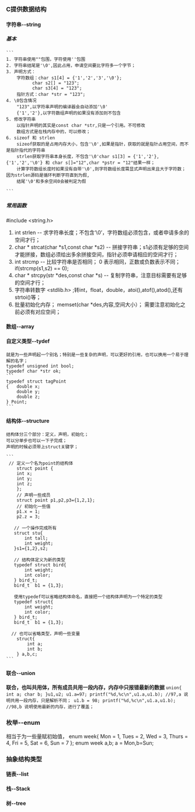 ### C提供数据结构

#### 字符串--string

##### 基本
	```
	1. 字符串使用""包围，字符使用''包围
	2. 字符串结尾是'\0',因此占用，申请空间要比字符多一个字节；
	3. 声明方式：
		字符数组：char s1[4] = {'1','2','3','\0'};
			  char s2[] = "123";
			  char s3[4] = "123";
		指针方式：char *str = "123";
	4. \0包含情况
		"123",以字符串声明的编译器会自动添加'\0'
		{'1','2'},以字符数组声明的如果没有添加则不包含
	5. 修改字符串
		以指针声明的其实是const char *str,只是一个引用。不可修改
		数组方式是在栈内存中的，可以修改；
	6. sizeof 和 strlen
		sizeof获取的是占用内存大小，包含'\0',如果是指针，获取的就是指针占用空间，而不是指针指代的字符串
		strlen获取字符串本身长度，不包含'\0'char s1[3] = {'1','2'},{'1','2','\0'} 和 char s[]="12",char *pstr = "12"结果一样；
		计算字符数组长度时如果没有自带'\0',则字符数组长度需显式声明出来且大于字符数；因为strlen源码是循环判断字符直到为假,
		结尾'\0'和多余空间0会被判定为假
	
	```
##### 常用函数

#include <string.h>
1. int  strlen -- 求字符串长度；不包含‘\0’，字符数组必须包含，或者申请多余的空间才行；
2. char * strcat(char *s1,const char *s2) -- 拼接字符串；s1必须有足够的空间才能拼接，数组必须给出多余拼接空间，指针必须申请相应的空间才行；
3. int strcmp -- 比较字符串是否相同； 0 表示相同，正数或负数表示不同；if(strcmp(s1,s2) == 0);
4. char * strcpy(str *des,const char *s) -- 复制字符串，注意目标需要有足够的空间才行；
5. 字符串转数字 <stdlib.h> ;转int，float，double，atoi(),atof(),atod(),还有strtoi()等；
6. 批量初始化内存； memset(char *des,内容,空间大小）； 需要注意初始化之前必须有对应空间；


#### 数组--array

#### 自定义类型--tydef
	就是为一些声明起一个别名；特别是一些复杂的声明，可以更好的引用，也可以换用一个易于理解的名字；
	typedef unsigned int bool;
	typedef char *str ok;
	```
	typedef struct tagPoint  
	{   double x;
	    double y;
	    double z;
	} Point;
	```

#### 结构体--structure
	结构体分三个部分：定义，声明，初始化；
	可以分单步也可以一下子完成；
	声明的时候必须带上struct关键字；

	```
	 // 定义一个名为point的结构体
	    struct point {
		int x;
		int y;
		int z;
	    };
	    // 声明一些成员
	    struct point p1,p2,p3={1,2,1};
	    // 初始化一些值
	    p1.x = 1;
	    p2.z = 3;
	    
	   // 一个操作完成所有
	   struct stu{
	       int tall;
	       int weight;
	   }s1={1,2},s2;

	   // 结构体定义为新的类型
	   typedef struct bird{
	       int weight;
	       int color;
	   } bird_t; 
	   bird_t  b1 = {1,3};
	   
	   使用typedef可以省略结构体命名，直接把一个结构体声明为一个特定的类型
	   typedef struct{
	       int weight;
	       int color;
	   } bird_t; 
	   bird_t  b1 = {1,3};

	  // 也可以省略类型，声明一些变量
		struct{
		    int a;
		    int b;
		} a,b,c;
	```

#### 联合--union
 **联合，也叫共用体，所有成员共用一段内存，内存中只报错最新的数据**
	```
	    union{
		int a;
		char b;
	    }u1,u2;
	    u1.a=97;
	    printf("%d,%c\n",u1.a,u1.b); //97,a 说明共用一段内存，只是解析不同；
	    u1.b = 98;
	    printf("%d,%c\n",u1.a,u1.b); //98,b 说明使用最新的内存，进行了覆盖；
	```
### 枚举--enum
相当于为一些量赋初始值，
enum week{ Mon = 1, Tues = 2, Wed = 3, Thurs = 4, Fri = 5, Sat = 6, Sun = 7 };
enum week a,b;
a = Mon,b=Sun;

### 抽象结构类型

#### 链表--list

#### 栈--Stack

#### 树--tree
